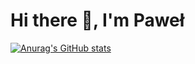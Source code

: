 # Hi there 👋, I'm Paweł

[![Anurag's GitHub stats](https://github-readme-stats.vercel.app/api?username=PabloPicas0)](https://github.com/PabloPicas0/github-readme-stats)
